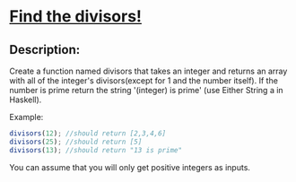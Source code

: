 # [Find the divisors!](https://www.codewars.com/kata/544aed4c4a30184e960010f4)

## Description:

Create a function named divisors that takes an integer and returns an array with all of the integer's divisors(except for 1 and the number itself). If the number is prime return the string '(integer) is prime' (use Either String a in Haskell).

Example:

```javascript
divisors(12); //should return [2,3,4,6]
divisors(25); //should return [5]
divisors(13); //should return "13 is prime"
```

You can assume that you will only get positive integers as inputs.